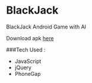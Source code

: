 # BlackJack

BlackJack Android Game with AI

Download apk [here](https://docs.google.com/uc?export=download&id=0B9boJdznIbrMNjFtc3BtZUJtUnM)

###Tech Used :
  + JavaScript
  + jQuery
  + PhoneGap

